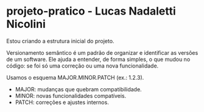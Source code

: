 # projeto-pratico - Lucas Nadaletti Nicolini

Estou criando a estrutura inicial do projeto.

Versionamento semântico é um padrão de organizar e identificar as versões de um software. Ele ajuda a entender, de forma simples, o que mudou no código: se foi só uma correção ou uma nova funcionalidade.

Usamos o esquema MAJOR.MINOR.PATCH (ex.: 1.2.3).

- MAJOR: mudanças que quebram compatibilidade.
- MINOR: novas funcionalidades compatíveis.
- PATCH: correções e ajustes internos.
